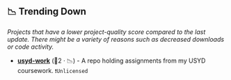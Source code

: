## 📉 Trending Down

_Projects that have a lower project-quality score compared to the last update. There might be a variety of reasons such as decreased downloads or code activity._

- <b><a href="https://github.com/antrikshdhand/usyd-work">usyd-work</a></b> (🥈2 · 📉) - A repo holding assignments from my USYD coursework. <code>❗Unlicensed</code>

